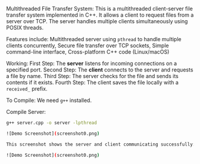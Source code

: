Multithreaded File Transfer System: This is a multithreaded client-server file transfer system implemented in C++. It allows a client to request files from a server over TCP. The server handles multiple clients simultaneously using POSIX threads.

Features include: Multithreaded server using `pthread` to handle multiple clients concurrently, Secure file transfer over TCP sockets, Simple command-line interface, Cross-platform C++ code (Linux/macOS)

Working: 
First Step: The **server** listens for incoming connections on a specified port. 
Second Step: The **client** connects to the server and requests a file by name.
Third Step: The server checks for the file and sends its contents if it exists.
Fourth Step: The client saves the file locally with a `received_` prefix.

To Compile: We need `g++` installed.

Compile Server: 
```bash
g++ server.cpp -o server -lpthread

![Demo Screenshot](screenshot0.png)

This screenshot shows the server and client communicating successfully:

![Demo Screenshot](screenshot0.png)
